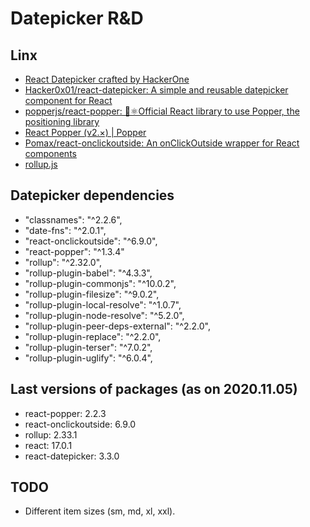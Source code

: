 # Datepicker R&D

## Linx

- [React Datepicker crafted by HackerOne](https://reactdatepicker.com/)
- [Hacker0x01/react-datepicker: A simple and reusable datepicker component for React](https://github.com/Hacker0x01/react-datepicker)
- [popperjs/react-popper: 🍿⚛Official React library to use Popper, the positioning library](https://github.com/popperjs/react-popper)
- [React Popper (v2.×) | Popper](https://popper.js.org/react-popper/v2/)
- [Pomax/react-onclickoutside: An onClickOutside wrapper for React components](https://github.com/Pomax/react-onclickoutside)
- [rollup.js](https://rollupjs.org/guide/en/)


## Datepicker dependencies

  - "classnames": "^2.2.6",
  - "date-fns": "^2.0.1",
  - "react-onclickoutside": "^6.9.0",
  - "react-popper": "^1.3.4"
  - "rollup": "^2.32.0",
  - "rollup-plugin-babel": "^4.3.3",
  - "rollup-plugin-commonjs": "^10.0.2",
  - "rollup-plugin-filesize": "^9.0.2",
  - "rollup-plugin-local-resolve": "^1.0.7",
  - "rollup-plugin-node-resolve": "^5.2.0",
  - "rollup-plugin-peer-deps-external": "^2.2.0",
  - "rollup-plugin-replace": "^2.2.0",
  - "rollup-plugin-terser": "^7.0.2",
  - "rollup-plugin-uglify": "^6.0.4",

## Last versions of packages (as on 2020.11.05)

- react-popper: 2.2.3
- react-onclickoutside: 6.9.0
- rollup: 2.33.1
- react: 17.0.1
- react-datepicker: 3.3.0

## TODO

- Different item sizes (sm, md, xl, xxl).

<!--
 @changed 2020.11.05, 12:17
-->
